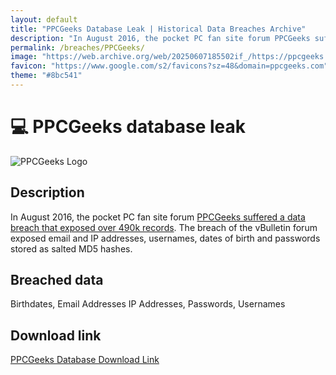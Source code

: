 ```yaml
---
layout: default
title: "PPCGeeks Database Leak | Historical Data Breaches Archive"
description: "In August 2016, the pocket PC fan site forum PPCGeeks suffered a data breach that exposed around 490k customer records."
permalink: /breaches/PPCGeeks/
image: "https://web.archive.org/web/20250607185502if_/https://ppcgeeks.ai/wp-content/uploads/2023/01/PPC-Geeks-Logo.png"
favicon: "https://www.google.com/s2/favicons?sz=48&domain=ppcgeeks.com"
theme: "#8bc541"
---
```


# 💻 PPCGeeks database leak

![PPCGeeks Logo](https://web.archive.org/web/20250607185502if_/https://ppcgeeks.ai/wp-content/uploads/2023/01/PPC-Geeks-Logo.png)

## Description

In August 2016, the pocket PC fan site forum <a href="https://redirect.trace.rip/?url=https://web.archive.org/web/20210227221024/https://forum.ppcgeeks.com/site-news-announcements/153465-urgent-ppcgeeks-hacked-database-dumped.html" target="_blank" rel="noopener">PPCGeeks suffered a data breach that exposed over 490k records</a>. The breach of the vBulletin forum exposed email and IP addresses, usernames, dates of birth and passwords stored as salted MD5 hashes.

## Breached data

Birthdates, Email Addresses IP Addresses, Passwords, Usernames 

## Download link

[PPCGeeks Database Download Link](https://redirect.trace.rip/?url=https://buzzheavier.com/s9k47ej5wh8y)

